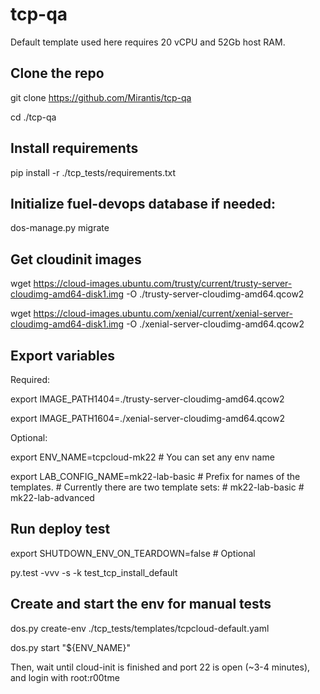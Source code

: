 # tcp-qa

Default template used here requires 20 vCPU and 52Gb host RAM.

Clone the repo
--------------

git clone https://github.com/Mirantis/tcp-qa

cd ./tcp-qa

Install requirements
--------------------

pip install -r ./tcp_tests/requirements.txt

Initialize fuel-devops database if needed:
------------------------------------------

dos-manage.py migrate

Get cloudinit images
--------------------

wget https://cloud-images.ubuntu.com/trusty/current/trusty-server-cloudimg-amd64-disk1.img -O ./trusty-server-cloudimg-amd64.qcow2

wget https://cloud-images.ubuntu.com/xenial/current/xenial-server-cloudimg-amd64-disk1.img -O ./xenial-server-cloudimg-amd64.qcow2

Export variables
----------------

Required:

export IMAGE_PATH1404=./trusty-server-cloudimg-amd64.qcow2

export IMAGE_PATH1604=./xenial-server-cloudimg-amd64.qcow2


Optional:

export ENV_NAME=tcpcloud-mk22  # You can set any env name

export LAB_CONFIG_NAME=mk22-lab-basic  # Prefix for names of the templates.
                                       # Currently there are two template sets:
                                       # mk22-lab-basic
                                       # mk22-lab-advanced

Run deploy test
---------------

export SHUTDOWN_ENV_ON_TEARDOWN=false  # Optional

py.test -vvv -s -k test_tcp_install_default


Create and start the env for manual tests
-----------------------------------------

dos.py create-env ./tcp_tests/templates/tcpcloud-default.yaml

dos.py start "${ENV_NAME}"


Then, wait until cloud-init is finished and port 22 is open (~3-4 minutes), and login with root:r00tme

